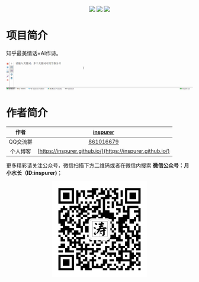 
<p align="center">
  <img src="https://img.shields.io/badge/pyLDAvis--blue.svg"></a>
  <img src="https://img.shields.io/badge/requests--green.svg"></a>
  <img src="https://img.shields.io/badge/pandas--red.svg"></a>
</p>

# 项目简介

知乎最美情话+AI作诗。

<p align="center">
  <img src="6.gif"></a>
</p>


# 作者简介


|作者|[inspurer](https://inspurer.github.io/2018/06/07/%E6%9C%88%E5%B0%8F%E6%B0%B4%E9%95%BF%E7%9A%84%E7%94%B1%E6%9D%A5/#more)|
|:---:|:---:|
|QQ交流群|[861016679](https://jq.qq.com/?_wv=1027&k=5Js6sKS)|
|个人博客|[https://inspurer.github.io/](https://inspurer.github.io/)|


更多精彩请关注公众号，微信扫描下方二维码或者在微信内搜索 **微信公众号：月小水长（ID:inspurer)**；

<p align="center">
  <img src="qrcode.jpg"></a>
</p>